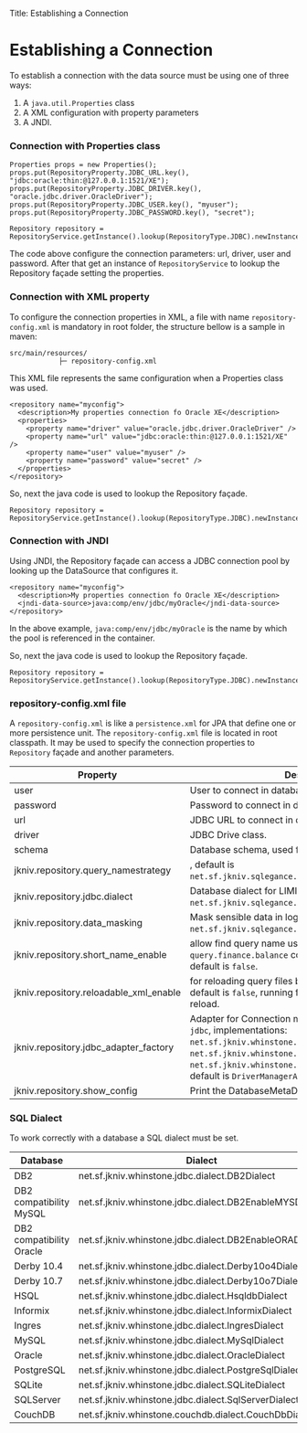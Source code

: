 Title: Establishing a Connection

# Establishing a Connection

To establish a connection with the data source must be using one of three ways:

1. A `java.util.Properties` class
2. A XML configuration with property parameters
3. A JNDI.


### Connection with Properties class

    Properties props = new Properties();
    props.put(RepositoryProperty.JDBC_URL.key(), "jdbc:oracle:thin:@127.0.0.1:1521/XE");
    props.put(RepositoryProperty.JDBC_DRIVER.key(), "oracle.jdbc.driver.OracleDriver");
    props.put(RepositoryProperty.JDBC_USER.key(), "myuser");
    props.put(RepositoryProperty.JDBC_PASSWORD.key(), "secret");
    
    Repository repository = RepositoryService.getInstance().lookup(RepositoryType.JDBC).newInstance(props);

The code above configure the connection parameters: url, driver, user and password. After that get an instance of `RepositoryService` to lookup the Repository façade setting the properties.

### Connection with XML property

To configure the connection properties in XML, a file with name `repository-config.xml` is mandatory in root folder, the structure bellow is a sample in maven:

    src/main/resources/
                ├─ repository-config.xml


This XML file represents the same configuration when a Properties class was used.

    <repository name="myconfig">
      <description>My properties connection fo Oracle XE</description>
      <properties>
        <property name="driver" value="oracle.jdbc.driver.OracleDriver" />
        <property name="url" value="jdbc:oracle:thin:@127.0.0.1:1521/XE" />
        <property name="user" value="myuser" />
        <property name="password" value="secret" />
      </properties>
    </repository>

So, next the java code is used to lookup the Repository façade.

    Repository repository = RepositoryService.getInstance().lookup(RepositoryType.JDBC).newInstance();

### Connection with JNDI

Using JNDI, the Repository façade can access a JDBC connection pool by looking up the DataSource that configures it.

    <repository name="myconfig">
      <description>My properties connection fo Oracle XE</description>
      <jndi-data-source>java:comp/env/jdbc/myOracle</jndi-data-source>
    </repository>

In the above example, `java:comp/env/jdbc/myOracle` is the name by which the pool is referenced in the container.

So, next the java code is used to lookup the Repository façade.

    Repository repository = RepositoryService.getInstance().lookup(RepositoryType.JDBC).newInstance();


### repository-config.xml file


A `repository-config.xml` is like a `persistence.xml` for JPA that define one or more persistence unit. The `repository-config.xml` file is located in root classpath. It may be used to specify the connection properties to `Repository` façade and another parameters.


|Property                                | Description       |
| -------------------------------------- | ----------------- |
| user                                   | User to connect in database.
| password                               | Password to connect in database.
| url                                    | JDBC URL to connect in database.
| driver                                 | JDBC Drive class.
| schema                                 | Database schema, used for Couchdb.
| jkniv.repository.query_namestrategy    | , default is `net.sf.jkniv.sqlegance.HashQueryNameStrategy`.
| jkniv.repository.jdbc.dialect          | Database dialect for LIMIT statement, default is `net.sf.jkniv.sqlegance.dialect.AnsiDialect`.
| jkniv.repository.data_masking          | Mask sensible data in log, default is `net.sf.jkniv.sqlegance.logger.SimpleDataMasking`.
| jkniv.repository.short_name_enable     | allow find query name using simple name, example: `query.finance.balance` could be lookup as `balance`, default is `false`. 
| jkniv.repository.reloadable_xml_enable | for reloading query files based on timestamp changes, default is `false`, running for 3 hours, after that doesn't reload.
| jkniv.repository.jdbc_adapter_factory  | Adapter for Connection manager in `jkniv-whinstone-jdbc`, implementations: `net.sf.jkniv.whinstone.jdbc.DriverManagerAdapter`, `net.sf.jkniv.whinstone.jdbc.DataSourceAdapter` and `net.sf.jkniv.whinstone.jdbc.SpringDataSourceAdapter`, default is `DriverManagerAdapter`.
| jkniv.repository.show_config           | Print the DatabaseMetaData in log, default is `false`


    
### SQL Dialect
 
 To work correctly with a database a SQL dialect must be set.
  
  
|Database     | Dialect           |
| ----------- | ----------------- |
| DB2         | net.sf.jkniv.whinstone.jdbc.dialect.DB2Dialect |
| DB2 compatibility MySQL | net.sf.jkniv.whinstone.jdbc.dialect.DB2EnableMYSDialect | 
| DB2 compatibility Oracle | net.sf.jkniv.whinstone.jdbc.dialect.DB2EnableORADialect |
| Derby 10.4  | net.sf.jkniv.whinstone.jdbc.dialect.Derby10o4Dialect |
| Derby 10.7  | net.sf.jkniv.whinstone.jdbc.dialect.Derby10o7Dialect |
| HSQL        | net.sf.jkniv.whinstone.jdbc.dialect.HsqldbDialect |
| Informix    | net.sf.jkniv.whinstone.jdbc.dialect.InformixDialect |
| Ingres      | net.sf.jkniv.whinstone.jdbc.dialect.IngresDialect |
| MySQL       | net.sf.jkniv.whinstone.jdbc.dialect.MySqlDialect |
| Oracle      | net.sf.jkniv.whinstone.jdbc.dialect.OracleDialect |
| PostgreSQL  | net.sf.jkniv.whinstone.jdbc.dialect.PostgreSqlDialect |
| SQLite      | net.sf.jkniv.whinstone.jdbc.dialect.SQLiteDialect |
| SQLServer   | net.sf.jkniv.whinstone.jdbc.dialect.SqlServerDialect |
| CouchDB     | net.sf.jkniv.whinstone.couchdb.dialect.CouchDbDialect |

